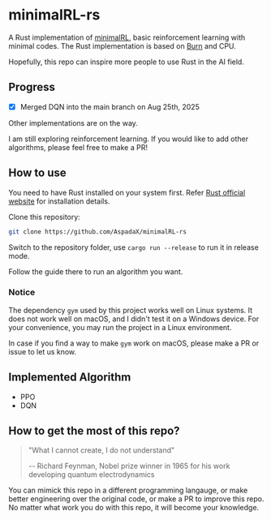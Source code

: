 # minimalRL-rs

A Rust implementation of [minimalRL](https://github.com/seungeunrho/minimalRL), basic reinforcement learning with minimal codes. The Rust implementation is based on [Burn](https://github.com/tracel-ai/burn) and CPU. 

Hopefully, this repo can inspire more people to use Rust in the AI field. 

## Progress

- [X] Merged DQN into the main branch on Aug 25th, 2025

Other implementations are on the way. 

I am still exploring reinforcement learning. If you would like to add other algorithms, please feel free to make a PR! 

## How to use

You need to have Rust installed on your system first. Refer [Rust official website](https://www.rust-lang.org/tools/install) for installation details. 

Clone this repository:
```bash
git clone https://github.com/AspadaX/minimalRL-rs
```

Switch to the repository folder, use `cargo run --release` to run it in release mode. 

Follow the guide there to run an algorithm you want. 

### Notice

The dependency `gym` used by this project works well on Linux systems. It does not work well on macOS, and I didn't test it on a Windows device. For your convenience, you may run the project in a Linux environment. 

In case if you find a way to make `gym` work on macOS, please make a PR or issue to let us know. 

## Implemented Algorithm

- PPO
- DQN

## How to get the most of this repo? 

> "What I cannot create, I do not understand"
> 
> -- Richard Feynman, Nobel prize winner in 1965 for his work developing quantum electrodynamics

You can mimick this repo in a different programming langauge, or make better engineering over the original code, or make a PR to improve this repo. No matter what work you do with this repo, it will become your knowledge. 